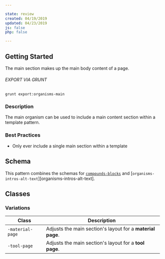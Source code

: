 ```yaml
---

state: review
created: 04/19/2019
updated: 04/23/2019
js: false
php: false

---
```


## Getting Started

The main section makes up the main body content of a page.

###### EXPORT VIA GRUNT

```
grunt export:organisms-main
```


### Description

The main organism can be used to include a main content section within a template pattern.


### Best Practices

- Only ever include a single main section within a template


## Schema

This pattern combines the schemas for [`compounds-blocks`][compounds-blocks] and [`organisms-intros-alt-text`][organisms-intros-alt-text].


## Classes

### Variations

| Class             | Description                                                 |
|-------------------|-------------------------------------------------------------|
| `-material-page`  | Adjusts the main section's layout for a **material page**.  |
| `-tool-page`      | Adjusts the main section's layout for a **tool page**.      |


[compounds-blocks]: /patterns/40-compounds-blocks-blocks/40-compounds-blocks-blocks.html
[organisms-intro-alt-text]: /patterns/50-organisms-intros-alt-text/50-organisms-intros-alt-text.html
